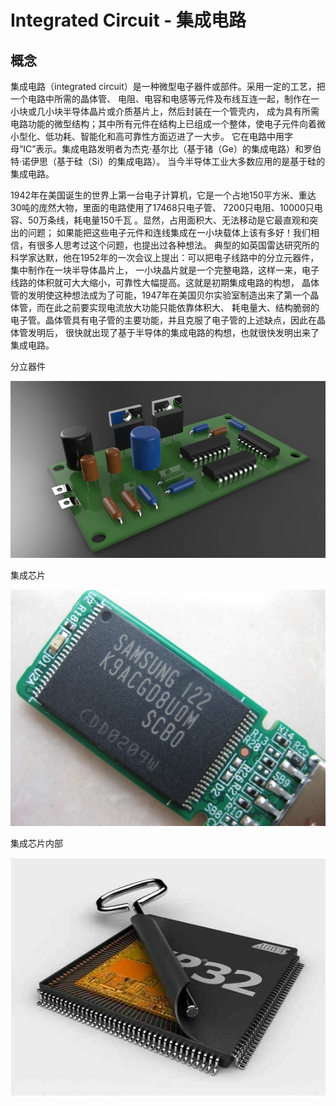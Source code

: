 # Integrated Circuit - 集成电路

## 概念

集成电路（integrated circuit）是一种微型电子器件或部件。采用一定的工艺，把一个电路中所需的晶体管、
电阻、电容和电感等元件及布线互连一起，制作在一小块或几小块半导体晶片或介质基片上，然后封装在一个管壳内，
成为具有所需电路功能的微型结构；其中所有元件在结构上已组成一个整体，使电子元件向着微小型化、低功耗、智能化和高可靠性方面迈进了一大步。
它在电路中用字母“IC”表示。集成电路发明者为杰克·基尔比（基于锗（Ge）的集成电路）和罗伯特·诺伊思（基于硅（Si）的集成电路）。
当今半导体工业大多数应用的是基于硅的集成电路。

1942年在美国诞生的世界上第一台电子计算机，它是一个占地150平方米、重达30吨的庞然大物，里面的电路使用了17468只电子管、
7200只电阻、10000只电容、50万条线，耗电量150千瓦 。显然，占用面积大、无法移动是它最直观和突出的问题；
如果能把这些电子元件和连线集成在一小块载体上该有多好！我们相信，有很多人思考过这个问题，也提出过各种想法。
典型的如英国雷达研究所的科学家达默，他在1952年的一次会议上提出：可以把电子线路中的分立元器件，集中制作在一块半导体晶片上，
一小块晶片就是一个完整电路，这样一来，电子线路的体积就可大大缩小，可靠性大幅提高。这就是初期集成电路的构想，
晶体管的发明使这种想法成为了可能，1947年在美国贝尔实验室制造出来了第一个晶体管，而在此之前要实现电流放大功能只能依靠体积大、
耗电量大、结构脆弱的电子管。晶体管具有电子管的主要功能，并且克服了电子管的上述缺点，因此在晶体管发明后，
很快就出现了基于半导体的集成电路的构想，也就很快发明出来了集成电路。

分立器件

![分立器件](resource/images/ic-analog.jpg)

集成芯片

![集成芯片](resource/images/ic-ic.jpg)

集成芯片内部

![集成芯片内部](resource/images/ic-inner.jpg)